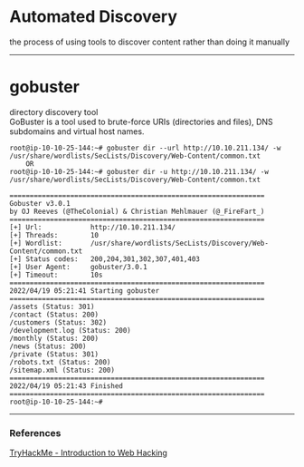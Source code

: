 # Automated Discovery 

the process of using tools to discover content rather than doing it manually

---

# gobuster

directory discovery tool  
GoBuster is a tool used to brute-force URIs (directories and files), DNS subdomains and virtual host names. 

```
root@ip-10-10-25-144:~# gobuster dir --url http://10.10.211.134/ -w /usr/share/wordlists/SecLists/Discovery/Web-Content/common.txt
    OR 
root@ip-10-10-25-144:~# gobuster dir -u http://10.10.211.134/ -w /usr/share/wordlists/SecLists/Discovery/Web-Content/common.txt

===============================================================
Gobuster v3.0.1
by OJ Reeves (@TheColonial) & Christian Mehlmauer (@_FireFart_)
===============================================================
[+] Url:            http://10.10.211.134/
[+] Threads:        10
[+] Wordlist:       /usr/share/wordlists/SecLists/Discovery/Web-Content/common.txt
[+] Status codes:   200,204,301,302,307,401,403
[+] User Agent:     gobuster/3.0.1
[+] Timeout:        10s
===============================================================
2022/04/19 05:21:41 Starting gobuster
===============================================================
/assets (Status: 301)
/contact (Status: 200)
/customers (Status: 302)
/development.log (Status: 200)
/monthly (Status: 200)
/news (Status: 200)
/private (Status: 301)
/robots.txt (Status: 200)
/sitemap.xml (Status: 200)
===============================================================
2022/04/19 05:21:43 Finished
===============================================================
root@ip-10-10-25-144:~# 
```



---

### References
[TryHackMe - Introduction to Web Hacking](https://tryhackme.com/module/intro-to-web-hacking)    
